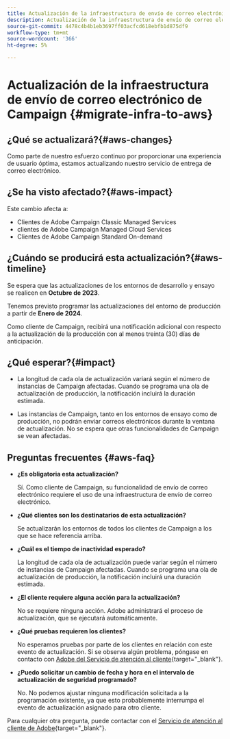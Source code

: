 ```yaml
---
title: Actualización de la infraestructura de envío de correo electrónico de Campaign
description: Actualización de la infraestructura de envío de correo electrónico de Campaign
source-git-commit: 4478c4b4b1eb3697ff03acfcd618ebfb1d875df9
workflow-type: tm+mt
source-wordcount: '366'
ht-degree: 5%

---
```



# Actualización de la infraestructura de envío de correo electrónico de Campaign {#migrate-infra-to-aws}

## ¿Qué se actualizará?{#aws-changes}

Como parte de nuestro esfuerzo continuo por proporcionar una experiencia de usuario óptima, estamos actualizando nuestro servicio de entrega de correo electrónico.

## ¿Se ha visto afectado?{#aws-impact}

Este cambio afecta a:

* Clientes de Adobe Campaign Classic Managed Services
* clientes de Adobe Campaign Managed Cloud Services
* Clientes de Adobe Campaign Standard On-demand

## ¿Cuándo se producirá esta actualización?{#aws-timeline}

Se espera que las actualizaciones de los entornos de desarrollo y ensayo se realicen en **Octubre de 2023**.

Tenemos previsto programar las actualizaciones del entorno de producción a partir de **Enero de 2024**.

Como cliente de Campaign, recibirá una notificación adicional con respecto a la actualización de la producción con al menos treinta (30) días de anticipación.

## ¿Qué esperar?{#impact}

* La longitud de cada ola de actualización variará según el número de instancias de Campaign afectadas. Cuando se programa una ola de actualización de producción, la notificación incluirá la duración estimada.

* Las instancias de Campaign, tanto en los entornos de ensayo como de producción, no podrán enviar correos electrónicos durante la ventana de actualización. No se espera que otras funcionalidades de Campaign se vean afectadas.

## Preguntas frecuentes {#aws-faq}

* **¿Es obligatoria esta actualización?**

  Sí. Como cliente de Campaign, su funcionalidad de envío de correo electrónico requiere el uso de una infraestructura de envío de correo electrónico.

* **¿Qué clientes son los destinatarios de esta actualización?**

  Se actualizarán los entornos de todos los clientes de Campaign a los que se hace referencia arriba.

* **¿Cuál es el tiempo de inactividad esperado?**

  La longitud de cada ola de actualización puede variar según el número de instancias de Campaign afectadas. Cuando se programa una ola de actualización de producción, la notificación incluirá una duración estimada.

* **¿El cliente requiere alguna acción para la actualización?**

  No se requiere ninguna acción. Adobe administrará el proceso de actualización, que se ejecutará automáticamente.

* **¿Qué pruebas requieren los clientes?**

  No esperamos pruebas por parte de los clientes en relación con este evento de actualización. Si se observa algún problema, póngase en contacto con [Adobe del Servicio de atención al cliente](https://experienceleague.adobe.com/?support-solution=Campaign#support){target="_blank"}.


* **¿Puedo solicitar un cambio de fecha y hora en el intervalo de actualización de seguridad programado?**

  No. No podemos ajustar ninguna modificación solicitada a la programación existente, ya que esto probablemente interrumpa el evento de actualización asignado para otro cliente.

Para cualquier otra pregunta, puede contactar con el [Servicio de atención al cliente de Adobe](https://experienceleague.adobe.com/?support-solution=Campaign#support){target="_blank"}.
